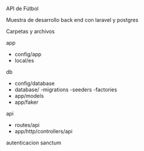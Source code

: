 API de Fútbol

Muestra de desarrollo back end con laravel y postgres


Carpetas y archivos


app
- config/app
- local/es

db
- config/database
- database/
    -migrations
    -seeders
    -factories
- app/models
- app/faker

api
- routes/api
- app/http/controllers/api


autenticacion sanctum